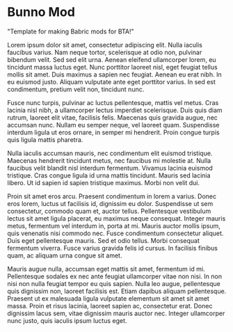 # Bunno Mod

"Template for making Babric mods for BTA!"


Lorem ipsum dolor sit amet, consectetur adipiscing elit. Nulla iaculis faucibus varius. Nam neque tortor, scelerisque at odio non, pulvinar bibendum velit. Sed sed elit urna. Aenean eleifend ullamcorper lorem, eu tincidunt massa luctus eget. Nunc porttitor laoreet nisl, eget feugiat tellus mollis sit amet. Duis maximus a sapien nec feugiat. Aenean eu erat nibh. In eu euismod justo. Aliquam vulputate ante eget porttitor varius. In sed est condimentum, pretium velit non, tincidunt nunc.

Fusce nunc turpis, pulvinar ac luctus pellentesque, mattis vel metus. Cras lacinia nisl nibh, a ullamcorper lectus imperdiet scelerisque. Duis quis diam rutrum, laoreet elit vitae, facilisis felis. Maecenas quis gravida augue, nec accumsan nunc. Nullam eu semper neque, vel laoreet quam. Suspendisse interdum ligula ut eros ornare, in semper mi hendrerit. Proin congue turpis quis ligula mattis pharetra.

Nulla iaculis accumsan mauris, nec condimentum elit euismod tristique. Maecenas hendrerit tincidunt metus, nec faucibus mi molestie at. Nulla faucibus velit blandit nisl interdum fermentum. Vivamus lacinia euismod tristique. Cras congue ligula id urna mattis tincidunt. Mauris sed lacinia libero. Ut id sapien id sapien tristique maximus. Morbi non velit dui.

Proin sit amet eros arcu. Praesent condimentum in lorem a varius. Donec eros lorem, luctus ut facilisis id, dignissim eu dolor. Suspendisse ut sem consectetur, commodo quam et, auctor tellus. Pellentesque vestibulum lectus sit amet ligula placerat, eu maximus neque consequat. Integer mauris metus, fermentum vel interdum in, porta at mi. Mauris auctor mollis ipsum, quis venenatis nisi commodo nec. Fusce condimentum consectetur aliquet. Duis eget pellentesque mauris. Sed et odio tellus. Morbi consequat fermentum viverra. Fusce varius gravida felis id cursus. In facilisis finibus quam, ac aliquam urna congue sit amet.

Mauris augue nulla, accumsan eget mattis sit amet, fermentum id mi. Pellentesque sodales ex nec ante feugiat ullamcorper vitae non nisi. In non nisi non nulla feugiat tempor eu quis sapien. Nulla leo augue, pellentesque quis dignissim non, laoreet facilisis est. Etiam dapibus aliquam pellentesque. Praesent ut ex malesuada ligula vulputate elementum sit amet sit amet massa. Proin et risus lacinia, laoreet sapien ac, consectetur erat. Donec dignissim lacus sem, vitae dignissim mauris auctor nec. Integer ullamcorper nunc justo, quis iaculis ipsum luctus eget.
